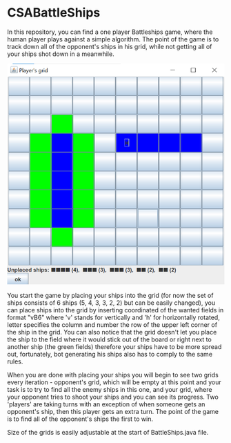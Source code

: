 # CSABattleShips

In this repository, you can find a one player Battleships game, where the human player plays against a simple algorithm. The point of the game is to track down all of the opponent's ships in his grid, while not getting all of your ships shot down in a meanwhile.

![alt text](https://github.com/Jarwise/CSABattleShips/blob/main/setships.png?raw=true)

You start the game by placing your ships into the grid (for now the set of ships consists of 6 ships (5, 4, 3, 3, 2, 2) but can be easily changed), you can place ships into the grid by inserting coordinated of the wanted fields in format "vB6" where 'v' stands for vertically and 'h' for horizontally rotated, letter specifies the column and number the row of the upper left corner of the ship in the grid. You can also notice that the grid doesn't let you place the ship to the field where it would stick out of the board or right next to another ship (the green fields) therefore your ships have to be more spread out, fortunately, bot generating his ships also has to comply to the same rules.

When you are done with placing your ships you will begin to see two grids every iteration - opponent's grid, which will be empty at this point and your task is to try to find all the enemy ships in this one, and your grid, where your opponent tries to shoot your ships and you can see its progress. Two 'players' are taking turns with an exception of when someone gets an opponent's ship, then this player gets an extra turn. The point of the game is to find all of the opponent's ships the first to win.

Size of the grids is easily adjustable at the start of BattleShips.java file.
